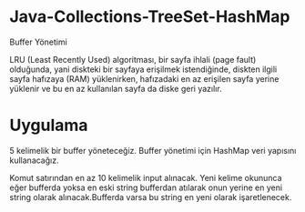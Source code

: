 # Java-Collections-TreeSet-HashMap
Buffer Yönetimi

LRU (Least Recently Used) algoritması, bir sayfa ihlali (page fault) olduğunda, yani diskteki bir sayfaya erişilmek istendiğinde, diskten ilgili sayfa hafızaya (RAM) yüklenirken, hafızadaki en az erişilen sayfa yerine yüklenir ve bu en az kullanılan sayfa da diske geri yazılır.

# Uygulama
5 kelimelik bir buffer yöneteceğiz. Buffer yönetimi için HashMap veri yapısını kullanacağız.

Komut satırından en az 10 kelimelik input alınacak.
Yeni kelime okununca eğer bufferda yoksa en eski string bufferdan atılarak onun yerine en yeni string olarak alınacak.Bufferda varsa bu string en yeni olarak işaretlenecek.



